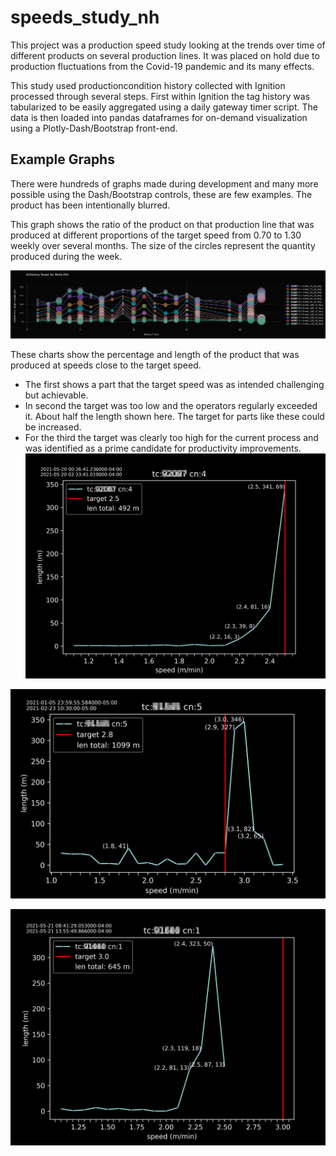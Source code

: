 # speeds_study_nh

This project was a production speed study looking at the trends over time of different products on several production lines. It was placed on hold due to production fluctuations from the Covid-19 pandemic and its many effects.

This study used productioncondition history collected with Ignition processed through several steps. First within Ignition the tag history was tabularized to be easily aggregated using a daily gateway timer script. The data is then loaded into pandas dataframes for on-demand visualization using a Plotly-Dash/Bootstrap front-end.

## Example Graphs

There were hundreds of graphs made during development and many more possible using the Dash/Bootstrap controls, these are few examples. The product has been intentionally blurred.

This graph shows the ratio of the product on that production line that was produced at different proportions of the target speed from 0.70 to 1.30 weekly over several months. The size of the circles represent the quantity produced during the week.

![A line chart with many colorful lines showing the trends of production speeds over several months.](https://github.com/HelloMorrisMoss/diagrams_and_images/blob/main/speed_study_nh/target_by_week.png)

These charts show the percentage and length of the product that was produced at speeds close to the target speed.
* The first shows a part that the target speed was as intended challenging but achievable.
* In second the target was too low and the operators regularly exceeded it. About half the length shown here. The target for parts like these could be increased.
* For the third the target was clearly too high for the current process and was identified as a prime candidate for productivity improvements.
![A line graph showing a mostly horizontal line with an intense increase as it approaches a vertical red target line, almost asymptotically.](https://github.com/HelloMorrisMoss/diagrams_and_images/blob/main/speed_study_nh/on%20target.png)

![A line graph showing a bumpy horizontal line with an intense increase after crossing a vertical red target line, peaking and comming down before ending.](https://github.com/HelloMorrisMoss/diagrams_and_images/blob/main/speed_study_nh/target%20low.png)

![A line graph showing a mostly horizontal line with a singular peak and ending a significant distance short of a vertical red target line.](https://github.com/HelloMorrisMoss/diagrams_and_images/blob/main/speed_study_nh/all%20low%20coater-tcode%20graph.png)

